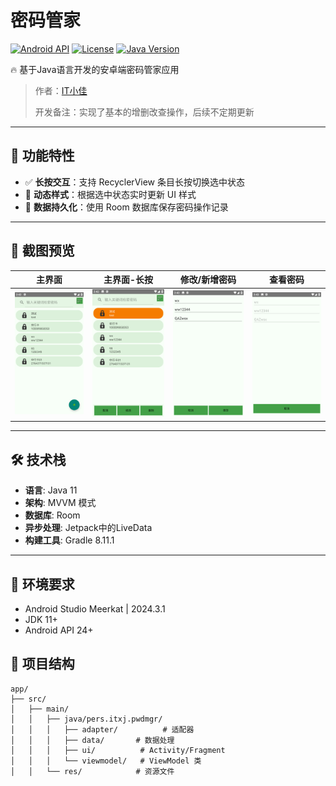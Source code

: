 # 密码管家 

[![Android API](https://img.shields.io/badge/API-24%2B-brightgreen.svg)](https://developer.android.com/)
[![License](https://img.shields.io/badge/License-Apache%202.0-blue.svg)](https://www.apache.org/licenses/LICENSE-2.0)
[![Java Version](https://img.shields.io/badge/Java-11-orange.svg)](https://www.oracle.com/java/)

🔥 基于Java语言开发的安卓端密码管家应用

> 作者：[IT小佳](https://github.com/it-xiaojia)
> 
> 开发备注：实现了基本的增删改查操作，后续不定期更新

---

## 🎯 功能特性
- ✅ **长按交互**：支持 RecyclerView 条目长按切换选中状态
- 🎨 **动态样式**：根据选中状态实时更新 UI 样式
- 🔄 **数据持久化**：使用 Room 数据库保存密码操作记录
---

## 📸 截图预览
| 主界面                                       | 主界面-长按                                       | 修改/新增密码                                       | 查看密码                                       |
|-------------------------------------------|----------------------------------------------|-----------------------------------------------|--------------------------------------------|
| <img src="screenshots/主界面.png" width=240> | <img src="screenshots/主界面-长按.png" width=240> | <img src="screenshots/修改或新增密码.png" width=240> | <img src="screenshots/查看密码.png" width=240> |

---

## 🛠️ 技术栈
- **语言**: Java 11
- **架构**: MVVM 模式
- **数据库**: Room
- **异步处理**: Jetpack中的LiveData
- **构建工具**: Gradle 8.11.1

---

## 🚀 环境要求
- Android Studio Meerkat | 2024.3.1
- JDK 11+
- Android API 24+

## 📁 项目结构
```
app/
├── src/
│   ├── main/
│   │   ├── java/pers.itxj.pwdmgr/
│   │   │   ├── adapter/          # 适配器
│   │   │   ├── data/       # 数据处理
│   │   │   ├── ui/          # Activity/Fragment
│   │   │   └── viewmodel/   # ViewModel 类
│   │   └── res/            # 资源文件

